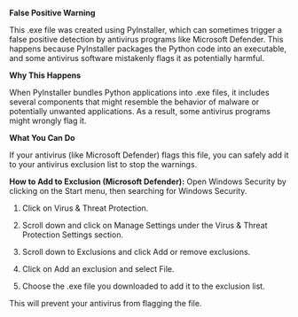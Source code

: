 **False Positive Warning**

This .exe file was created using PyInstaller, which can sometimes trigger a false positive detection by antivirus programs like Microsoft Defender. This happens because PyInstaller packages the Python code into an executable, and some antivirus software mistakenly flags it as potentially harmful.

**Why This Happens**

When PyInstaller bundles Python applications into .exe files, it includes several components that might resemble the behavior of malware or potentially unwanted applications. As a result, some antivirus programs might wrongly flag it.

**What You Can Do**

If your antivirus (like Microsoft Defender) flags this file, you can safely add it to your antivirus exclusion list to stop the warnings.

**How to Add to Exclusion (Microsoft Defender):**
Open Windows Security by clicking on the Start menu, then searching for Windows Security.

1. Click on Virus & Threat Protection.

2. Scroll down and click on Manage Settings under the Virus & Threat Protection Settings section.

3. Scroll down to Exclusions and click Add or remove exclusions.

4. Click on Add an exclusion and select File.

5. Choose the .exe file you downloaded to add it to the exclusion list.

This will prevent your antivirus from flagging the file.
